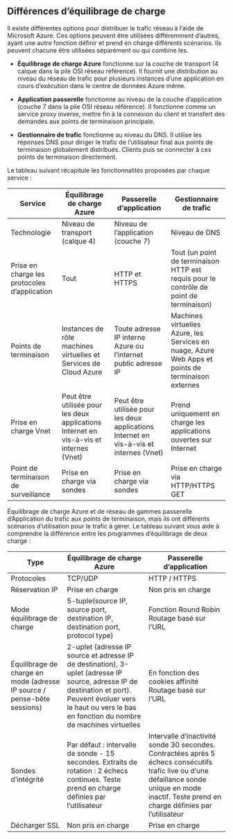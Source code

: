 ## <a name="load-balancer-differences"></a>Différences d’équilibrage de charge

Il existe différentes options pour distribuer le trafic réseau à l’aide de Microsoft Azure. Ces options peuvent être utilisées différemment d’autres, ayant une autre fonction définir et prend en charge différents scénarios. Ils peuvent chacune être utilisées séparément ou qui combine les.

- **Équilibrage de charge Azure** fonctionne sur la couche de transport (4 calque dans la pile OSI réseau référence). Il fournit une distribution au niveau du réseau de trafic pour plusieurs instances d’une application en cours d’exécution dans le centre de données Azure même.

- **Application passerelle** fonctionne au niveau de la couche d’application (couche 7 dans la pile OSI réseau référence). Il fonctionne comme un service proxy inverse, mettre fin à la connexion du client et transfert des demandes aux points de terminaison principale.

- **Gestionnaire de trafic** fonctionne au niveau du DNS.  Il utilise les réponses DNS pour diriger le trafic de l’utilisateur final aux points de terminaison globalement distribués. Clients puis se connecter à ces points de terminaison directement.

Le tableau suivant récapitule les fonctionnalités proposées par chaque service :

| Service | Équilibrage de charge Azure | Passerelle d’application | Gestionnaire de trafic |
|---|---|---|---|
|Technologie| Niveau de transport (calque 4) | Niveau de l’application (couche 7) | Niveau de DNS |
| Prise en charge les protocoles d’application | Tout | HTTP et HTTPS |  Tout (un point de terminaison HTTP est requis pour le contrôle de point de terminaison) |
| Points de terminaison | Instances de rôle machines virtuelles et Services de Cloud Azure | Toute adresse IP interne Azure ou l’internet public adresse IP | Machines virtuelles Azure, les Services en nuage, Azure Web Apps et points de terminaison externes |
| Prise en charge Vnet | Peut être utilisée pour les deux applications Internet en vis-à-vis et internes (Vnet) | Peut être utilisée pour les deux applications Internet en vis-à-vis et internes (Vnet) |    Prend uniquement en charge les applications ouvertes sur Internet |
Point de terminaison de surveillance | Prise en charge via sondes | Prise en charge via sondes | Prise en charge via HTTP/HTTPS GET | 

Équilibrage de charge Azure et de réseau de gammes passerelle d’Application du trafic aux points de terminaison, mais ils ont différents scénarios d’utilisation pour le trafic à gérer. Le tableau suivant vous aide à comprendre la différence entre les programmes d’équilibrage de deux charge :

| Type | Équilibrage de charge Azure | Passerelle d’application |
|---|---|---|
| Protocoles | TCP/UDP | HTTP / HTTPS |
| Réservation IP | Prise en charge | Non pris en charge | 
| Mode équilibrage de charge | 5-tuple(source IP, source port, destination IP, destination port, protocol type) | Fonction Round Robin<br>Routage basé sur l’URL | 
| Équilibrage de charge en mode (adresse IP source / pense-bête sessions) |  2-uplet (adresse IP source et adresse IP de destination), 3-uplet (adresse IP source, adresse IP de destination et port). Peuvent évoluer vers le haut ou vers le bas en fonction du nombre de machines virtuelles | En fonction des cookies affinité<br>Routage basé sur l’URL |
| Sondes d’intégrité | Par défaut : intervalle de sonde - 15 secondes. Extraits de rotation : 2 échecs continues. Teste prend en charge définies par l’utilisateur | Intervalle d’inactivité sonde 30 secondes. Contractées après 5 échecs consécutifs trafic live ou d’une défaillance sonde unique en mode inactif. Teste prend en charge définies par l’utilisateur | 
| Décharger SSL | Non pris en charge | Prise en charge | 
  